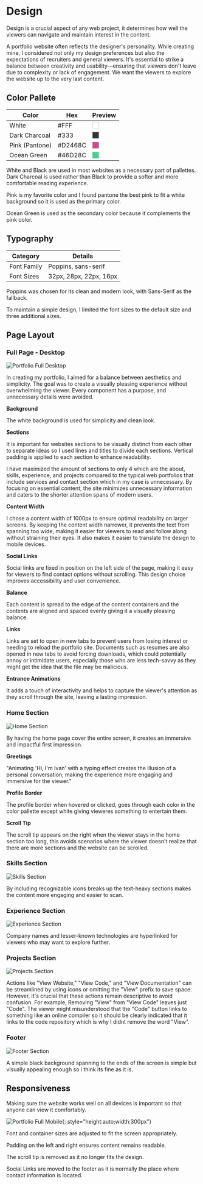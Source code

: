 # Design

Design is a crucial aspect of any web project, it determines how well the viewers can navigate and maintain interest in the content. 

A portfolio website often reflects the designer's personality. While creating mine, I considered not only my design preferences but also the expectations of recruiters and general viewers. It's essential to strike a balance between creativity and usability—ensuring that viewers don't leave due to complexity or lack of engagement. We want the viewers to explore the website up to the very last content.  

## Color Pallete

| **Color**      | **Hex** | **Preview**                                                                                       |
|----------------|---------|---------------------------------------------------------------------------------------------------|
| White          | #FFF    | <div style="width: 16px; height: 16px; background-color: #FFF;    border: 1px solid #ccc;"></div> |
| Dark Charcoal  | #333    | <div style="width: 16px; height: 16px; background-color: #333;    border: 1px solid #ccc;"></div> |
| Pink (Pantone) | #D2468C | <div style="width: 16px; height: 16px; background-color: #D2468C; border: 1px solid #ccc;"></div> |
| Ocean Green    | #46D28C | <div style="width: 16px; height: 16px; background-color: #46D28C; border: 1px solid #ccc;"></div> |

White and Black are used in most websites as a necessary part of pallettes. Dark Charcoal is used rather than Black to provide a softer and more comfortable reading experience.

Pink is my favorite color and I found pantone the best pink to fit a white background so it is used as the primary color. 

Ocean Green is used as the secondary color because it complements the pink color. 

## Typography

| **Category** | **Details**            |
|--------------|------------------------|
| Font Family  | Poppins, sans-serif    |               |
| Font Sizes   | 32px, 28px, 22px, 16px |

Poppins was chosen for its clean and modern look, with Sans-Serif as the fallback.

To maintain a simple design, I limited the font sizes to the default size and three additional sizes.

## Page Layout

### Full Page - Desktop

![Portfolio Full Desktop](images/portfolio-full-desktop.png)

In creating my portfolio, I aimed for a balance between aesthetics and simplicity. The goal was to create a visually pleasing experience without overwhelming the viewer. Every component has a purpose, and unnecessary details were avoided.

**Background**

The white background is used for simplicity and clean look.

**Sections**

It is important for websites sections to be visually distinct from each other to separate ideas so I used lines and titles to divide each sections. Vertical padding is applied to each section to enhance readability. 

I have maximized the amount of sections to only 4 which are the about, skills, experience, and projects compared to the typical web portfolios that include services and contact section which in my case is unnecessary. By focusing on essential content, the site minimizes unnecessary information and caters to the shorter attention spans of modern users.

**Content Width**

I chose a content width of 1000px to ensure optimal readability on larger screens. By keeping the content width narrower, it prevents the text from spanning too wide, making it easier for viewers to read and follow along without straining their eyes.  It also makes it easier to translate the design to mobile devices.

**Social Links**

Social links are fixed in position on the left side of the page, making it easy for viewers to find contact options without scrolling. This design choice improves accessibility and user convenience.

**Balance**

Each content is spread to the edge of the content containers and the contents are aligned and spaced evenly giving it a visually pleasing balance. 

**Links**

Links are set to open in new tabs to prevent users from losing interest or needing to reload the portfolio site. Documents such as resumes are also opened in new tabs to avoid forcing downloads, which could potentially annoy or intimidate users, especially those who are less tech-savvy as they might get the idea that the file may be malicious. 

**Entrance Animations**

It adds a touch of interactivity and helps to capture the viewer's attention as they scroll through the site, leaving a lasting impression. 

### Home Section

![Home Section](images/home-section.png)

By having the home page cover the entire screen, it creates an immersive and impactful first impression.

**Greetings**

"Animating 'Hi, I'm Ivan' with a typing effect creates the illusion of a personal conversation, making the experience more engaging and immersive for the viewer."

**Profile Border**

The profile border when hovered or clicked, goes through each color in the color pallette except white giving vieweres something to entertain them.

**Scroll Tip**

The scroll tip appears on the right when the viewer stays in the home section too long, this avoids scenarios where the viewer doesn't realize that there are more sections and the website can be scrolled.

### Skills Section

![Skills Section](images/skills-section.png)

By including recognizable icons breaks up the text-heavy sections makes the content more engaging and easier to scan.

### Experience Section

![Experience Section](images/experience-section.png)

Company names and lesser-known technologies are hyperlinked for viewers who may want to explore further.

### Projects Section

![Projects Section](images/projects-section.png)

Actions like "View Website," "View Code," and "View Documentation" can be streamlined by using icons or omitting the "View" prefix to save space. However, it's crucial that these actions remain descriptive to avoid confusion. For example, Removing "View" from "View Code" leaves just "Code".  The viewer might misunderstood that the "Code" button links to something like an online compiler so it should be clearly indicated that it links to the code repository which is why I didnt remove the word "View".

### Footer 

![Footer Section](images/footer-section.png)

A simple black background spanning to the ends of the screen is simple but visually appealing enough so i think its fine as it is. 

## Responsiveness

Making sure the website works well on all devices is important so that anyone can view it comfortably. 

![Portfolio Full Mobile](images/portfolio-full-mobile.png){: style="height:auto;width:300px"}

Font and container sizes are adjusted to fit the screen appropriately. 

Padding on the left and right ensures content remains readable.

The scroll tip is removed as it no longer fits the design.

Social Links are moved to the footer as it is normally the place where contact information is located.


